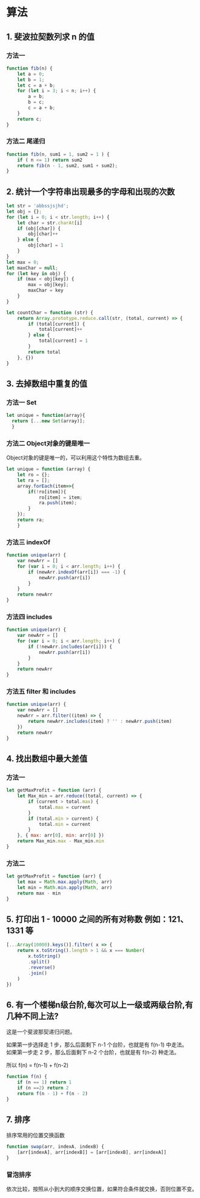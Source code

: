 # 算法  

## 1. 斐波拉契数列求 n 的值  

### 方法一

```javascript
function fib(n) {
    let a = 0;
    let b = 1;
    let c = a + b;
    for (let i = 3; i < n; i++) {
        a = b;
        b = c;
        c = a + b;
    }
    return c;
}
```

### 方法二  尾递归

```javascript
function fib(n, sum1 = 1, sum2 = 1 ) {
    if ( n <= 1) return sum2
    return fib(n - 1, sum2, sum1 + sum2);
}
```

## 2. 统计一个字符串出现最多的字母和出现的次数  

```javascript
let str = 'abbssjsjhd';
let obj = {};
for (let i = 0; i < str.length; i++) {
    let char = str.charAt[i]
    if (obj[char]) {
        obj[char]++
    } else {
        obj[char] = 1
    }
}
let max = 0;
let maxChar = null;
for (let key in obj) {
    if (max < obj[key]) {
        max = obj[key];
        maxChar = key
    }
}
```

```javascript
let countChar = function (str) {
    return Array.prototype.reduce.call(str, (total, current) => {
        if (total[current]) {
            total[current]++  
        } else {
            total[current] = 1
        }
        return total
    }, {})
}
```

## 3. 去掉数组中重复的值  

### 方法一 Set  

```javascript
let unique = function(array){
  return [...new Set(array)];
  }
```  

### 方法二  Object对象的键是唯一

Object对象的键是唯一的，可以利用这个特性为数组去重。  

```javascript
let unique = function (array) {
    let ro = {};
    let ra = [];
    array.forEach(item=>{
        if(!ro[item]){
            ro[item] = item;
            ra.push(item);
        }
    });
    return ra;
    }
```   

### 方法三  indexOf

```javascript
function unique(arr) {
    var newArr = []
    for (var i = 0; i < arr.length; i++) {
        if (newArr.indexOf(arr[i]) === -1) {
            newArr.push(arr[i])
        }
    }
    return newArr
}
```

### 方法四  includes  

```javascript
function unique(arr) {
    var newArr = []
    for (var i = 0; i < arr.length; i++) {
        if (!newArr.includes(arr[i])) {
            newArr.push(arr[i])
        }
    }
    return newArr
}
```

### 方法五 filter 和 includes  

```javascript
function unique(arr) {
    var newArr = []
    newArr = arr.filter((item) => {
        return newArr.includes(item) ? '' : newArr.push(item)
    })
    return newArr
}
```

## 4. 找出数组中最大差值  

### 方法一

```javascript
let getMaxProfit = function (arr) {
    let Max_min = arr.reduce((total, current) => {
        if (current > total.max) {
            total.max = current
        } 
        if (total.min > current) {
            total.min = current
        }
    }, { max: arr[0], min: arr[0] })
    return Max_min.max - Max_min.min
}
```

### 方法二  

```javascript
let getMaxProfit = function (arr) {
    let max = Math.max.apply(Math, arr)
    let min = Math.min.apply(Math, arr)
    return max - min
}
```

## 5. 打印出 1 - 10000 之间的所有对称数 例如：121、1331 等  

```javascript
[...Array(10000).keys()].filter( x => {
    return x.toString().length > 1 && x === Number(
        x.toString()
        .split()
        .reverse()
        .join()
    )
})
```  

## 6. 有一个楼梯n级台阶,每次可以上一级或两级台阶,有几种不同上法?  

这是一个斐波那契递归问题。  

如果第一步选择走 1 步，那么后面剩下 n-1 个台阶，也就是有 f(n-1) 中走法。  
如果第一步走 2 步，那么后面剩下 n-2 个台阶，也就是有 f(n-2) 种走法。  

所以 f(n) = f(n-1) + f(n-2)  

```javascript
function f(n) {
    if (n == 1) return 1
    if (n ==2) return 2
    return f(n - 1) + f(n - 2)
}
```

## 7. 排序  

排序常用的位置交换函数  

```javascript
function swap(arr, indexA, indexB) {
    [arr[indexA], arr[indexB]] = [arr[indexB], arr[indexA]]
}
```

### 冒泡排序  

依次比较，按照从小到大的顺序交换位置，如果符合条件就交换，否则位置不变。  

```javascript

```

